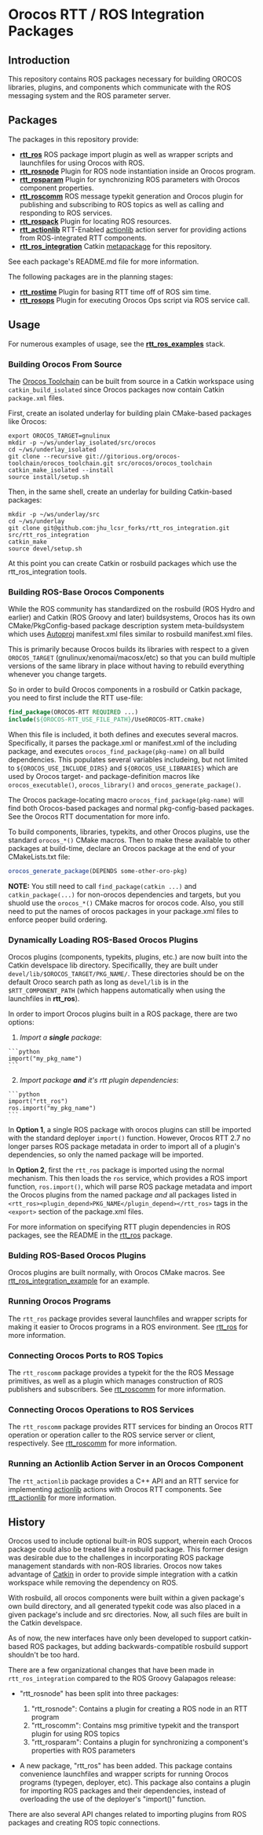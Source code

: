 Orocos RTT / ROS Integration Packages
=====================================

## Introduction

This repository contains ROS packages necessary for building OROCOS libraries,
plugins, and components which communicate with the ROS messaging system and the
ROS parameter server.

## Packages

The packages in this repository provide:

* [**rtt\_ros**](rtt_ros) ROS package import plugin as well as wrapper scripts
  and launchfiles for using Orocos with ROS.
* [**rtt\_rosnode**](rtt_rosnode) Plugin for ROS node instantiation inside an
  Orocos program.
* [**rtt\_rosparam**](rtt_rosparam) Plugin for synchronizing ROS parameters
  with Orocos component properties.
* [**rtt\_roscomm**](rtt_roscomm) ROS message typekit generation and Orocos
  plugin for publishing and subscribing to ROS topics as well as calling and
  responding to ROS services.
* [**rtt\_rospack**](rtt_rospack) Plugin for locating ROS resources.
* [**rtt\_actionlib**](rtt_actionlib) RTT-Enabled
  [actionlib](http://ros.org/wiki/actionlib) action server for providing
  actions from ROS-integrated RTT components.
* [**rtt\_ros\_integration**](rtt_ros_integration) Catkin
  [metapackage](http://ros.org/wiki/catkin/package.xml#Metapackages) for this
  repository.

See each package's README.md file for more information.

The following packages are in the planning stages:

* [**rtt\_rostime**](rtt_rostime) Plugin for basing RTT time off of ROS sim
  time.
* [**rtt\_rosops**](rtt_rosops) Plugin for executing Orocos Ops script via ROS
  service call.

## Usage

For numerous examples of usage, see the
[**rtt\_ros\_examples**](http://github.com/jhu-lcsr/rtt_ros_examples)
stack.

### Building Orocos From Source

The [Orocos Toolchain](http://www.orocos.org/orocos/toolchain) can be built from
source in a Catkin workspace using `catkin_build_isolated` since Orocos packages
now contain Catkin `package.xml` files. 

First, create an isolated underlay for building plain CMake-based packages like
Orocos:
```shell
export OROCOS_TARGET=gnulinux
mkdir -p ~/ws/underlay_isolated/src/orocos
cd ~/ws/underlay_isolated
git clone --recursive git://gitorious.org/orocos-toolchain/orocos_toolchain.git src/orocos/orocos_toolchain
catkin_make_isolated --install
source install/setup.sh
```

Then, in the same shell, create an underlay for building Catkin-based packages:
```shell
mkdir -p ~/ws/underlay/src
cd ~/ws/underlay
git clone git@github.com:jhu_lcsr_forks/rtt_ros_integration.git src/rtt_ros_integration
catkin_make
source devel/setup.sh
```

At this point you can create Catkin or rosbuild packages which use the
rtt\_ros\_integration tools.

### Building ROS-Base Orocos Components

While the ROS community has standardized on the rosbuild (ROS Hydro and earlier)
and Catkin (ROS Groovy and later) buildsystems, Orocos has its own
CMake/PkgConfig-based package description system meta-buildsystem which uses
[Autoproj](http://rock-robotics.org/stable/documentation/autoproj/) manifest.xml
files similar to rosbuild manifest.xml files. 

This is primarily because Orocos builds its libraries with respect to a given
`OROCOS_TARGET` (gnulinux/xenomai/macosx/etc) so that you can build multiple
versions of the same library in place without having to rebuild everything
whenever you change targets.

So in order to build Orocos components in a rosbuild or Catkin package, you need
to first include the RTT use-file:

```cmake
find_package(OROCOS-RTT REQUIRED ...)
include(${OROCOS-RTT_USE_FILE_PATH}/UseOROCOS-RTT.cmake)
```

When this file is included, it both defines and executes several macros.
Specifically, it parses the package.xml or manifest.xml of the including
package, and executes `orocos_find_package(pkg-name)` on all build dependencies.
This populates several variables includeing, but not limited to
`${OROCOS_USE_INCLUDE_DIRS}` and  `${OROCOS_USE_LIBRARIES}` which are used by
Orocos target- and package-definition macros like `orocos_executable()`,
`orocos_library()` and `orocos_generate_package()`.

The Orocos package-locating macro `orocos_find_package(pkg-name)` will find both
Orocos-based packages and normal pkg-config-based packages. See the Orocos RTT
documentation for more info.

To build components, libraries, typekits, and other Orocos plugins, use the
standard `orocos_*()` CMake macros. Then to make these available to other
packages at build-time, declare an Orocos package at the end of your
CMakeLists.txt file:

```cmake
orocos_generate_package(DEPENDS some-other-oro-pkg)
```

**NOTE:** You still need to call `find_package(catkin ...)` and `catkin_package(...)` for
non-orocos dependencies and targets, but you shuold use the `orocos_*()` CMake
macros for orocos code. Also, you still need to put the names of orocos packages
in your package.xml files to enforce peoper build ordering.

### Dynamically Loading ROS-Based Orocos Plugins

Orocos plugins (components, typekits, plugins, etc.) are now built into the
Catkin develspace lib directory.  Specificallly, they are built under
`devel/lib/$OROCOS_TARGET/PKG_NAME/`. These directories should be on the default
Oroco search path as long as `devel/lib` is in the `$RTT_COMPONENT_PATH` (which
happens automatically when using the launchfiles in **rtt\_ros**).

In order to import Orocos plugins built in a ROS package, there are two
options:

  1. _Import a **single** package_:

    ```python
    import("my_pkg_name")
    ```

  2. _Import package **and** it's rtt plugin dependencies_: 

    ```python
    import("rtt_ros")
    ros.import("my_pkg_name")
    ```

In **Option 1**, a single ROS package with orocos plugins can still be imported
with the standard deployer `import()` function. However, Orocos RTT 2.7 no
longer parses ROS package metadata in order to import all of a plugin's
dependencies, so only the named package will be imported.

In **Option 2**, first the `rtt_ros` package is imported using the normal
mechanism. This then loads the `ros` service, which provides a ROS import
function, `ros.import()`, which will parse ROS package metadata and import the
Orocos plugins from the named package _and_ all packages listed in
`<rtt_ros><plugin_depend>PKG_NAME</plugin_depend></rtt_ros>` tags in the
`<export>` section of the package.xml files.

For more information on specifying RTT plugin dependencies in ROS packages, see
the README in the [rtt_ros](rtt_ros) package.

### Bulding ROS-Based Orocos Plugins

Orocos plugins are built normally, with Orocos CMake macros. See
[rtt_ros_integration_example](rtt_ros_integration_example/CMakeLists.txt) for 
an example.

### Running Orocos Programs

The `rtt_ros` package provides several launchfiles and wrapper scripts for
making it easier to Orocos programs in a ROS environment. See
[rtt_ros](rtt_ros) for more information.

### Connecting Orocos Ports to ROS Topics

The `rtt_roscomm` package provides a typekit for the the ROS Message 
primitives, as well as a plugin which manages construction of ROS publishers
and subscribers. See [rtt_roscomm](rtt_roscomm) for more 
information. 

### Connecting Orocos Operations to ROS Services

The `rtt_roscomm` package provides RTT services for binding an Orocos RTT
operation or operation caller to the ROS service server or client,
respectively. See [rtt_roscomm](rtt_roscomm) for more information.

### Running an Actionlib Action Server in an Orocos Component

The `rtt_actionlib` package provides a C++ API and an RTT service for
implementing [actionlib](http://www.ros.org/wiki/actionlib) actions with Orocos
RTT components. See [rtt_actionlib](rtt_actionlib) for more information.

## History

Orocos used to include optional built-in ROS support, wherein each Orocos
package could also be treated like a rosbuild package. This former design was
desirable due to the challenges in incorporating ROS package management
standards with non-ROS libraries. Orocos now takes advantage of
[Catkin](http://www.ros.org/wiki/catkin) in order to provide simple integration
with a catkin workspace while removing the dependency on ROS.

With rosbuild, all orocos components were built within a given package's own
build directory, and all generated typekit code was also placed in a given
package's include and src directories. Now, all such files are built in the
Catkin develspace.

As of now, the new interfaces have only been developed to support catkin-based
ROS packages, but adding backwards-compatible rosbuild support shouldn't be too hard.

There are a few organizational changes that have been made in
`rtt_ros_integration` compared to the ROS Groovy Galapagos release:

 * "rtt_rosnode" has been split into three packages: 
   1. "rtt_rosnode": Contains a plugin for creating a ROS node in an RTT program
   2. "rtt_roscomm": Contains msg primitive typekit and the transport plugin for using ROS topics
   3. "rtt_rosparam": Contains a plugin for synchronizing a component's properties with ROS parameters

 * A new package, "rtt_ros" has been added. This package contains convenience 
   launchfiles and wrapper scripts for running Orocos programs (typegen, 
   deployer, etc). This package also contains a plugin for importing ROS 
   packages and their dependencies, instead of overloading the use of the 
   deployer's "import()" function. 

There are also several API changes related to importing plugins from ROS 
packages and creating ROS topic connections.

